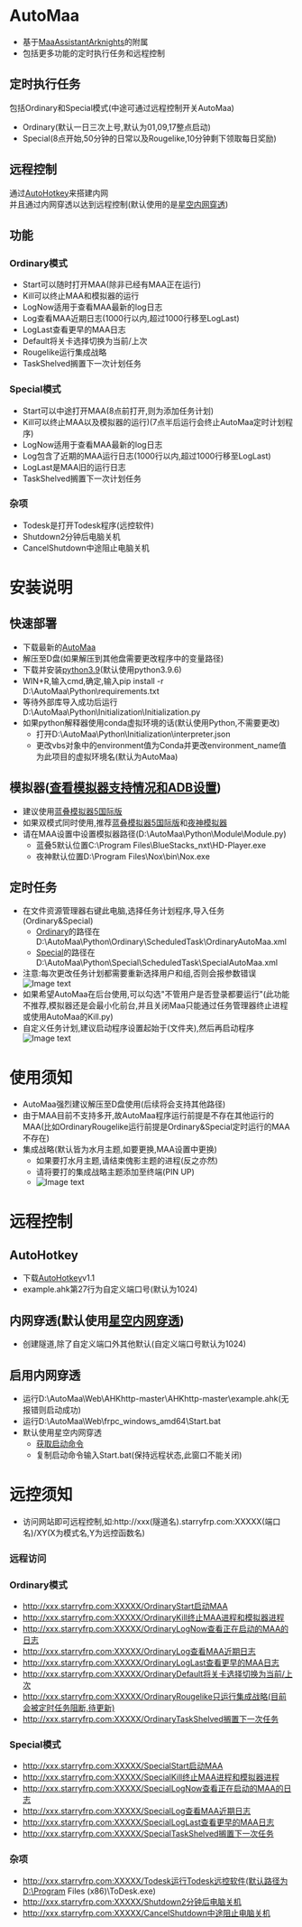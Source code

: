# AutoMaa
- 基于[MaaAssistantArknights](https://github.com/MaaAssistantArknights/MaaAssistantArknights)的附属<br>
- 包括更多功能的定时执行任务和远程控制
## 定时执行任务
包括Ordinary和Special模式(中途可通过远程控制开关AutoMaa)
- Ordinary(默认一日三次上号,默认为01,09,17整点启动)
- Special(8点开始,50分钟的日常以及Rougelike,10分钟剩下领取每日奖励)
## 远程控制
通过[AutoHotkey](https://github.com/AutoHotkey/AutoHotkey)来搭建内网<br>
并且通过内网穿透以达到远程控制(默认使用的是[星空内网穿透](https://frp.starryfrp.com/))<br>
## 功能
### Ordinary模式
- Start可以随时打开MAA(除非已经有MAA正在运行)
- Kill可以终止MAA和模拟器的运行
- LogNow适用于查看MAA最新的log日志
- Log查看MAA近期日志(1000行以内,超过1000行移至LogLast)
- LogLast查看更早的MAA日志
- Default将关卡选择切换为当前/上次
- Rougelike运行集成战略
- TaskShelved搁置下一次计划任务

### Special模式
- Start可以中途打开MAA(8点前打开,则为添加任务计划)
- Kill可以终止MAA以及模拟器的运行)(7点半后运行会终止AutoMaa定时计划程序)
- LogNow适用于查看MAA最新的log日志
- Log包含了近期的MAA运行日志(1000行以内,超过1000行移至LogLast)
- LogLast是MAA旧的运行日志
- TaskShelved搁置下一次计划任务

### 杂项
- Todesk是打开Todesk程序(远控软件)
- Shutdown2分钟后电脑关机
- CancelShutdown中途阻止电脑关机

# 安装说明
## 快速部署
- 下载最新的[AutoMaa](https://github.com/Lzhyrifx/AutoMaa/releases)
- 解压至D盘(如果解压到其他盘需要更改程序中的变量路径)
- 下载并安装[python3.9](https://www.python.org/downloads/)(默认使用python3.9.6)
- WIN+R,输入cmd,确定,输入pip install -r D:\AutoMaa\Python\requirements.txt
- 等待外部库导入成功后运行D:\AutoMaa\Python\Initialization\Initialization.py
- 如果python解释器使用conda虚拟环境的话(默认使用Python,不需要更改)
  - 打开D:\AutoMaa\Python\Initialization\interpreter.json
  - 更改vbs对象中的environment值为Conda并更改environment_name值为此项目的虚拟环境名(默认为AutoMaa)

## 模拟器([查看模拟器支持情况和ADB设置](https://maa.plus/docs/1.3-%E6%A8%A1%E6%8B%9F%E5%99%A8%E6%94%AF%E6%8C%81.html))
- 建议使用[蓝叠模拟器5国际版](https://wp-s.bluestacks.com/)
- 如果双模式同时使用,推荐[蓝叠模拟器5国际版](https://wp-s.bluestacks.com/)和[夜神模拟器](https://www.yeshen.com/)
- 请在MAA设置中设置模拟器路径(D:\AutoMaa\Python\Module\Module.py)
  - 蓝叠5默认位置C:\Program Files\BlueStacks_nxt\HD-Player.exe
  - 夜神默认位置D:\Program Files\Nox\bin\Nox.exe

## 定时任务
- 在文件资源管理器右键此电脑,选择任务计划程序,导入任务(Ordinary&Special)
  - [Ordinary](https://github.com/Lzhyrifx/AutoMaa/blob/master/Python/Ordinary/ScheduledTask/OrdinaryAutoMaa.xml)的路径在D:\AutoMaa\Python\Ordinary\ScheduledTask\OrdinaryAutoMaa.xml
  - [Special](https://github.com/Lzhyrifx/AutoMaa/blob/master/Python/Special/ScheduledTask/SpecialAutoMaa.xml)的路径在D:\AutoMaa\Python\Special\ScheduledTask\SpecialAutoMaa.xml
- 注意:每次更改任务计划都需要重新选择用户和组,否则会报参数错误<br>
![Image text](https://github.com/Lzhyrifx/AutoMaa/blob/master/Demonstrate/TaskScheduler.png)
- 如果希望AutoMaa在后台使用,可以勾选"不管用户是否登录都要运行"(此功能不推荐,模拟器还是会最小化前台,并且关闭Maa只能通过任务管理器终止进程或使用AutoMaa的Kill.py)
- 自定义任务计划,建议启动程序设置起始于(文件夹),然后再启动程序<br>
![Image text](https://github.com/Lzhyrifx/AutoMaa/blob/master/Demonstrate/Start.png)

# 使用须知
- AutoMaa强烈建议解压至D盘使用(后续将会支持其他路径)
- 由于MAA目前不支持多开,故AutoMaa程序运行前提是不存在其他运行的MAA(比如OrdinaryRougelike运行前提是Ordinary&Special定时运行的MAA不存在)
- 集成战略(默认皆为水月主题,如要更换,MAA设置中更换)
  - 如果要打水月主题,请结束傀影主题的进程(反之亦然)
  - 请将要打的集成战略主题添加至终端(PIN UP)
  - ![Image text](https://github.com/Lzhyrifx/AutoMaa/blob/master/Demonstrate/Rougelike.png)

  
# 远程控制
## AutoHotkey
- 下载[AutoHotkey](https://www.autohotkey.com/)v1.1
- example.ahk第27行为自定义端口号(默认为1024)
## 内网穿透(默认使用[星空内网穿透](https://frp.starryfrp.com/))
- 创建隧道,除了自定义端口外其他默认(自定义端口号默认为1024)
## 启用内网穿透
- 运行D:\AutoMaa\Web\AHKhttp-master\AHKhttp-master\example.ahk(无报错则启动成功)
- 运行D:\AutoMaa\Web\frpc_windows_amd64\Start.bat
- 默认使用星空内网穿透
  - [获取启动命令](https://frp.starryfrp.com/console/Proxies)
  - 复制启动命令输入Start.bat(保持远程状态,此窗口不能关闭)
# 远控须知
- 访问网站即可远程控制,如:http://xxx(隧道名).starryfrp.com:XXXXX(端口名)/XY(X为模式名,Y为远控函数名)
### 远程访问
### Ordinary模式
- http://xxx.starryfrp.com:XXXXX/OrdinaryStart启动MAA
- http://xxx.starryfrp.com:XXXXX/OrdinaryKill终止MAA进程和模拟器进程
- http://xxx.starryfrp.com:XXXXX/OrdinaryLogNow查看正在启动的MAA的日志
- http://xxx.starryfrp.com:XXXXX/OrdinaryLog查看MAA近期日志
- http://xxx.starryfrp.com:XXXXX/OrdinaryLogLast查看更早的MAA日志
- http://xxx.starryfrp.com:XXXXX/OrdinaryDefault将关卡选择切换为当前/上次
- http://xxx.starryfrp.com:XXXXX/OrdinaryRougelike只运行集成战略(目前会被定时任务阻断,待更新)
- http://xxx.starryfrp.com:XXXXX/OrdinaryTaskShelved搁置下一次任务
### Special模式
- http://xxx.starryfrp.com:XXXXX/SpecialStart启动MAA
- http://xxx.starryfrp.com:XXXXX/SpecialKill终止MAA进程和模拟器进程
- http://xxx.starryfrp.com:XXXXX/SpecialLogNow查看正在启动的MAA的日志
- http://xxx.starryfrp.com:XXXXX/SpecialLog查看MAA近期日志
- http://xxx.starryfrp.com:XXXXX/SpecialLogLast查看更早的MAA日志
- http://xxx.starryfrp.com:XXXXX/SpecialTaskShelved搁置下一次任务

### 杂项
- http://xxx.starryfrp.com:XXXXX/Todesk运行Todesk远控软件(默认路径为D:\Program Files (x86)\ToDesk.exe)
- http://xxx.starryfrp.com:XXXXX/Shutdown2分钟后电脑关机
- http://xxx.starryfrp.com:XXXXX/CancelShutdown中途阻止电脑关机